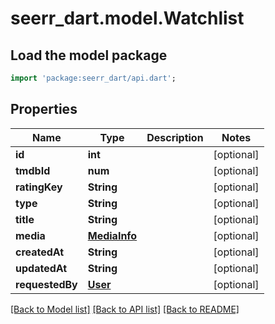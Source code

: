 # seerr_dart.model.Watchlist

## Load the model package
```dart
import 'package:seerr_dart/api.dart';
```

## Properties
Name | Type | Description | Notes
------------ | ------------- | ------------- | -------------
**id** | **int** |  | [optional] 
**tmdbId** | **num** |  | [optional] 
**ratingKey** | **String** |  | [optional] 
**type** | **String** |  | [optional] 
**title** | **String** |  | [optional] 
**media** | [**MediaInfo**](MediaInfo.md) |  | [optional] 
**createdAt** | **String** |  | [optional] 
**updatedAt** | **String** |  | [optional] 
**requestedBy** | [**User**](User.md) |  | [optional] 

[[Back to Model list]](../README.md#documentation-for-models) [[Back to API list]](../README.md#documentation-for-api-endpoints) [[Back to README]](../README.md)


